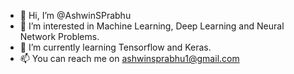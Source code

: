 - 👋 Hi, I’m @AshwinSPrabhu
- 👀 I’m interested in Machine Learning, Deep Learning and Neural Network Problems.
- 🌱 I’m currently learning Tensorflow and Keras.
- 📫 You can reach me on ashwinsprabhu1@gmail.com

<!---
AshwinSPrabhu/AshwinSPrabhu is a ✨ special ✨ repository because its `README.md` (this file) appears on your GitHub profile.
You can click the Preview link to take a look at your changes.
--->
